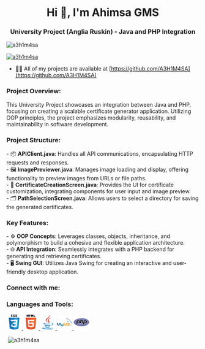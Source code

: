 <h1 align="center">Hi 👋, I'm Ahimsa GMS</h1>
<h3 align="center">University Project (Anglia Ruskin) - Java and PHP Integration</h3>

<p align="left"> <img src="https://komarev.com/ghpvc/?username=a3h1m4sa&label=Profile%20views&color=0e75b6&style=flat" alt="a3h1m4sa" /> </p>
<p align="left"> <a href="https://github.com/ryo-ma/github-profile-trophy"><img src="https://github-profile-trophy.vercel.app/?username=a3h1m4sa" alt="a3h1m4sa" /></a> </p>

- 👨‍💻 All of my projects are available at [https://github.com/A3H1M4SA](https://github.com/A3H1M4SA)

<h3 align="left">Project Overview:</h3>
<p align="left">This University Project showcases an integration between Java and PHP, focusing on creating a scalable certificate generator application. Utilizing OOP principles, the project emphasizes modularity, reusability, and maintainability in software development.</p>

<h3 align="left">Project Structure:</h3>
<p align="left">
- 📦 <b>APIClient.java</b>: Handles all API communications, encapsulating HTTP requests and responses.<br>
- 🖼️ <b>ImagePreviewer.java</b>: Manages image loading and display, offering functionality to preview images from URLs or file paths.<br>
- 📝 <b>CertificateCreationScreen.java</b>: Provides the UI for certificate customization, integrating components for user input and image preview.<br>
- 🗂️ <b>PathSelectionScreen.java</b>: Allows users to select a directory for saving the generated certificates.<br>
</p>

<h3 align="left">Key Features:</h3>
<p align="left">
- ⚙️ <b>OOP Concepts</b>: Leverages classes, objects, inheritance, and polymorphism to build a cohesive and flexible application architecture.<br>
- 🌐 <b>API Integration</b>: Seamlessly integrates with a PHP backend for generating and retrieving certificates.<br>
- 🖥️ <b>Swing GUI</b>: Utilizes Java Swing for creating an interactive and user-friendly desktop application.<br>
</p>

<h3 align="left">Connect with me:</h3>
<p align="left">
</p>

<h3 align="left">Languages and Tools:</h3>
<p align="left"> 
<a href="https://www.w3schools.com/css/" target="_blank" rel="noreferrer"> <img src="https://raw.githubusercontent.com/devicons/devicon/master/icons/css3/css3-original-wordmark.svg" alt="css3" width="40" height="40"/> </a>
<a href="https://www.w3.org/html/" target="_blank" rel="noreferrer"> <img src="https://raw.githubusercontent.com/devicons/devicon/master/icons/html5/html5-original-wordmark.svg" alt="html5" width="40" height="40"/> </a>
<a href="https://www.java.com" target="_blank" rel="noreferrer"> <img src="https://raw.githubusercontent.com/devicons/devicon/master/icons/java/java-original.svg" alt="java" width="40" height="40"/> </a>
<a href="https://www.mysql.com/" target="_blank" rel="noreferrer"> <img src="https://raw.githubusercontent.com/devicons/devicon/master/icons/mysql/mysql-original-wordmark.svg" alt="mysql" width="40" height="40"/> </a>
<a href="https://www.php.net" target="_blank" rel="noreferrer"> <img src="https://raw.githubusercontent.com/devicons/devicon/master/icons/php/php-original.svg" alt="php" width="40" height="40"/> </a>
</p>

<p>&nbsp;<img align="center" src="https://github-readme-stats.vercel.app/api?username=a3h1m4sa&show_icons=true&locale=en" alt="a3h1m4sa" /></p>
